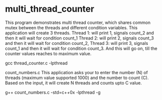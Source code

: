 # multi_thread_counter
This program demonstrates multi thread counter, which shares common mutex between the threads and different condition variables.
This application will create 3 threads. 
Thread 1: will print 1, signals count_2 and then it will wait for condition count_1 
Thread 2: will print 2, signals count_3 and then it will wait for condition count_2,
Thread 3: will print 3, signals count_1 and then it will wait for condition count_3.
And this will go on, till the counter values reaches to maximum value.

gcc thread_counter.c -lpthread

count_numbers.c
This application asks your to enter the number (N) of threads (maximum value supported 1000) and the number to count (C).
Based on the input, it will create N threads and counts upto C value.

g++ count_numbers.c -std=c++0x -lpthread -g
